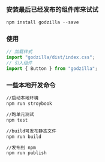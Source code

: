 ### 安装最后已经发布的组件库来试试

```javascript
npm install godzilla --save
```

### 使用

```javascript
// 加载样式
import "godzilla/dist/index.css";
// 引入组件
import { Button } from "godzilla";
```

### 一些本地开发命令

```bash
//启动本地环境
npm run stroybook

//跑单元测试
npm test

//build可发布静态文件
npm run build

//发布到 npm
npm run publish
```
